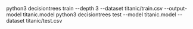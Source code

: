 python3 decisiontrees train --depth 3 --dataset titanic/train.csv --output-model titanic.model
python3 decisiontrees test --model titanic.model --dataset titanic/test.csv
